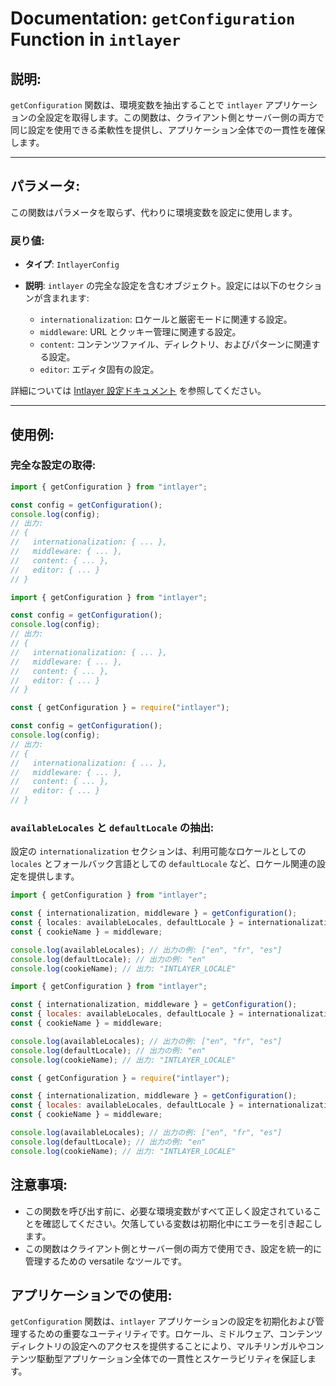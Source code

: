 # Documentation: `getConfiguration` Function in `intlayer`

## 説明:

`getConfiguration` 関数は、環境変数を抽出することで `intlayer` アプリケーションの全設定を取得します。この関数は、クライアント側とサーバー側の両方で同じ設定を使用できる柔軟性を提供し、アプリケーション全体での一貫性を確保します。

---

## パラメータ:

この関数はパラメータを取らず、代わりに環境変数を設定に使用します。

### 戻り値:

- **タイプ**: `IntlayerConfig`
- **説明**: `intlayer` の完全な設定を含むオブジェクト。設定には以下のセクションが含まれます:

  - `internationalization`: ロケールと厳密モードに関連する設定。
  - `middleware`: URL とクッキー管理に関連する設定。
  - `content`: コンテンツファイル、ディレクトリ、およびパターンに関連する設定。
  - `editor`: エディタ固有の設定。

詳細については [Intlayer 設定ドキュメント](https://github.com/aymericzip/intlayer/blob/main/docs/ja/configuration.md) を参照してください。

---

## 使用例:

### 完全な設定の取得:

```typescript codeFormat="typescript"
import { getConfiguration } from "intlayer";

const config = getConfiguration();
console.log(config);
// 出力:
// {
//   internationalization: { ... },
//   middleware: { ... },
//   content: { ... },
//   editor: { ... }
// }
```

```javascript codeFormat="esm"
import { getConfiguration } from "intlayer";

const config = getConfiguration();
console.log(config);
// 出力:
// {
//   internationalization: { ... },
//   middleware: { ... },
//   content: { ... },
//   editor: { ... }
// }
```

```javascript codeFormat="commonjs"
const { getConfiguration } = require("intlayer");

const config = getConfiguration();
console.log(config);
// 出力:
// {
//   internationalization: { ... },
//   middleware: { ... },
//   content: { ... },
//   editor: { ... }
// }
```

### `availableLocales` と `defaultLocale` の抽出:

設定の `internationalization` セクションは、利用可能なロケールとしての `locales` とフォールバック言語としての `defaultLocale` など、ロケール関連の設定を提供します。

```typescript codeFormat="typescript"
import { getConfiguration } from "intlayer";

const { internationalization, middleware } = getConfiguration();
const { locales: availableLocales, defaultLocale } = internationalization;
const { cookieName } = middleware;

console.log(availableLocales); // 出力の例: ["en", "fr", "es"]
console.log(defaultLocale); // 出力の例: "en"
console.log(cookieName); // 出力: "INTLAYER_LOCALE"
```

```javascript codeFormat="esm"
import { getConfiguration } from "intlayer";

const { internationalization, middleware } = getConfiguration();
const { locales: availableLocales, defaultLocale } = internationalization;
const { cookieName } = middleware;

console.log(availableLocales); // 出力の例: ["en", "fr", "es"]
console.log(defaultLocale); // 出力の例: "en"
console.log(cookieName); // 出力: "INTLAYER_LOCALE"
```

```javascript codeFormat="commonjs"
const { getConfiguration } = require("intlayer");

const { internationalization, middleware } = getConfiguration();
const { locales: availableLocales, defaultLocale } = internationalization;
const { cookieName } = middleware;

console.log(availableLocales); // 出力の例: ["en", "fr", "es"]
console.log(defaultLocale); // 出力の例: "en"
console.log(cookieName); // 出力: "INTLAYER_LOCALE"
```

## 注意事項:

- この関数を呼び出す前に、必要な環境変数がすべて正しく設定されていることを確認してください。欠落している変数は初期化中にエラーを引き起こします。
- この関数はクライアント側とサーバー側の両方で使用でき、設定を統一的に管理するための versatile なツールです。

## アプリケーションでの使用:

`getConfiguration` 関数は、`intlayer` アプリケーションの設定を初期化および管理するための重要なユーティリティです。ロケール、ミドルウェア、コンテンツディレクトリの設定へのアクセスを提供することにより、マルチリンガルやコンテンツ駆動型アプリケーション全体での一貫性とスケーラビリティを保証します。
